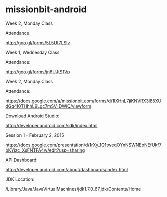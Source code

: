 # missionbit-android

Week 2, Monday Class

Attendance

http://goo.gl/forms/5L5Uf7LSlv


Week 1, Wednesday Class

Attendance:

http://goo.gl/forms/jn6UJtS1Vp



Week 2, Monday Class



Attendance:

https://docs.google.com/a/missionbit.com/forms/d/1lXHnL7jiKNVRX3l85XUdGq4I0THhhL9Lgc7mSV-DWiQ/viewform


Download Android Studio:

http://developer.android.com/sdk/index.html


Session 1 - February 2, 2015

https://docs.google.com/presentation/d/1rXy_1Q1tweqOYnNSWNEoNEfUkf7bKYizc_XsFNTFA4w/edit?usp=sharing


API Dashboard:

http://developer.android.com/about/dashboards/index.html

JDK Location:

/Library/Java/JavaVirtualMachines/jdk1.7.0_67.jdk/Contents/Home



